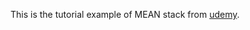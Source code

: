 This is the tutorial example of MEAN stack from [udemy](https://blog.udemy.com/node-js-tutorial/#0).
